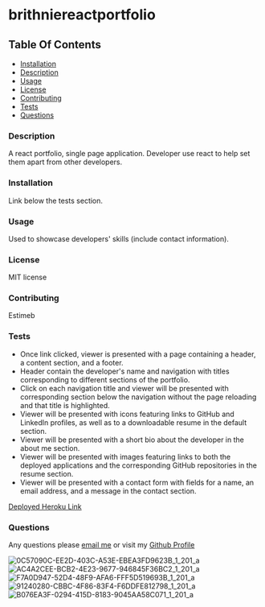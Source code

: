 # brithniereactportfolio

## Table Of Contents
* [Installation](#installation)
* [Description](#description)
* [Usage](#usage)
* [License](#license)
* [Contributing](#contributing)
* [Tests](#tests)
* [Questions](#questions)

### Description 
A react portfolio, single page application.
Developer use react to help set them apart from other developers.

### Installation 
 Link below the tests section. 

### Usage 
 Used to showcase developers' skills (include contact information).

### License 
 MIT license

### Contributing 
 Estimeb 

### Tests 
* Once link clicked, viewer is presented with a page containing a header, a content section, and a footer.
* Header contain the developer's name and navigation with titles corresponding to different sections of the portfolio.
* Click on each navigation title and viewer will be presented with corresponding section below the navigation without the page reloading and that title is highlighted.
* Viewer will be presented with icons featuring links to GitHub and LinkedIn profiles, as well as to a downloadable resume in the default section.
* Viewer will be presented with a short bio about the developer in the about me section.
* Viewer will be presented with images featuring links to both the deployed applications and the corresponding GitHub repositories in the resume section.
* Viewer will be presented with a contact form with fields for a name, an email address, and a message in the contact section.

[Deployed Heroku Link](https://brithnieestime.herokuapp.com/)

### Questions 
Any questions please [email me](mailto:estimebrithnie@yahoo.com)
 or visit my [Github Profile](https://github.com/Estimeb)
 
 ![0C57090C-EE2D-403C-A53E-EBEA3FD9623B_1_201_a](https://user-images.githubusercontent.com/101056987/170877508-db7c4c92-0fb2-451f-89ea-cb6a8589059f.jpeg)
![AC4A2CEE-BCB2-4E23-9677-946845F36BC2_1_201_a](https://user-images.githubusercontent.com/101056987/170877517-42d6e6fb-157e-4c6d-a138-503bc35a9177.jpeg)
 ![F7A0D947-52D4-48F9-AFA6-FFF5D519693B_1_201_a](https://user-images.githubusercontent.com/101056987/170877532-8e0f6e26-1d63-4c75-bf9a-722938a5e10d.jpeg)
![91240280-CBBC-4F86-83F4-F6DDFE812798_1_201_a](https://user-images.githubusercontent.com/101056987/170877554-7aceb340-b7f2-4bac-8068-bc22bdd6d36e.jpeg)
 ![B076EA3F-0294-415D-8183-9045AA58C071_1_201_a](https://user-images.githubusercontent.com/101056987/170877562-2cad2148-44df-469a-a471-c016c7c61854.jpeg)

